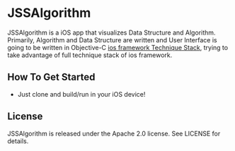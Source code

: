 # JSSAlgorithm

JSSAlgorithm is a iOS app that visualizes Data Structure and Algorithm. <br />Primarily, Algorithm and Data Structure are written and User Interface is going to be written in Objective-C [ios framework Technique Stack](http://3.bp.blogspot.com/-NVC9zsVMzvM/UTj3movLg7I/AAAAAAAABUA/TbN23d14ZqE/s1600/ios-technology-stack.png), trying to take advantage of full technique stack of ios framework. 

## How To Get Started

- Just clone and build/run in your iOS device!  

## License

JSSAlgorithm is released under the Apache 2.0 license. See LICENSE for details.
